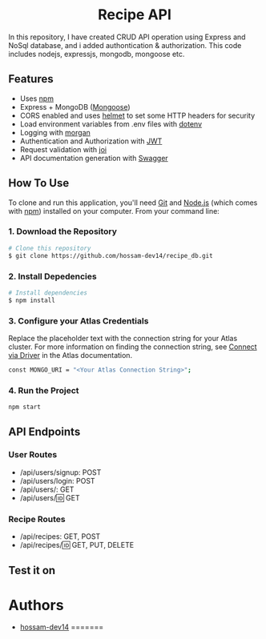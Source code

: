 
<h1 align="center">Recipe API</h1>

In this repository, I have created CRUD API operation using Express and NoSql database, and i added authontication & authorization. This code includes nodejs, expressjs, mongodb, mongoose etc.


## Features
- Uses [npm](https://npmjs.com)
- Express + MongoDB ([Mongoose](http://mongoosejs.com/))
- CORS enabled and uses [helmet](https://github.com/helmetjs/helmet) to set some HTTP headers for security
- Load environment variables from .env files with [dotenv](https://github.com/rolodato/dotenv-safe)
- Logging with [morgan](https://github.com/expressjs/morgan)
- Authentication and Authorization with [JWT](https://jwt.io/)
- Request validation with [joi](https://github.com/hapijs/joi)
- API documentation generation with [Swagger](https://swagger.io/)


## How To Use

To clone and run this application, you'll need [Git](https://git-scm.com) and [Node.js](https://nodejs.org/en/download/) (which comes with [npm](http://npmjs.com)) installed on your computer. From your command line:


### 1. Download the Repository
```bash
# Clone this repository
$ git clone https://github.com/hossam-dev14/recipe_db.git
```
### 2. Install Depedencies
```bash
# Install dependencies
$ npm install
```

### 3. Configure your Atlas Credentials
Replace the placeholder text with the connection string for your Atlas cluster. For more information on finding the connection string, see [Connect via Driver](https://www.mongodb.com/docs/atlas/driver-connection/) in the Atlas documentation.
```bash
const MONGO_URI = "<Your Atlas Connection String>";
```

### 4. Run the Project
```bash
npm start
```

## API Endpoints

### User Routes
- /api/users/signup: POST
- /api/users/login: POST
- /api/users/: GET
- /api/users/:id: GET

### Recipe Routes
- /api/recipes: GET, POST
- /api/recipes/:id: GET, PUT, DELETE

## Test it on [](http://localhost:5050/api-docs//)

# Authors
- [hossam-dev14](https://hossam-dev14.github.io/)
=======
